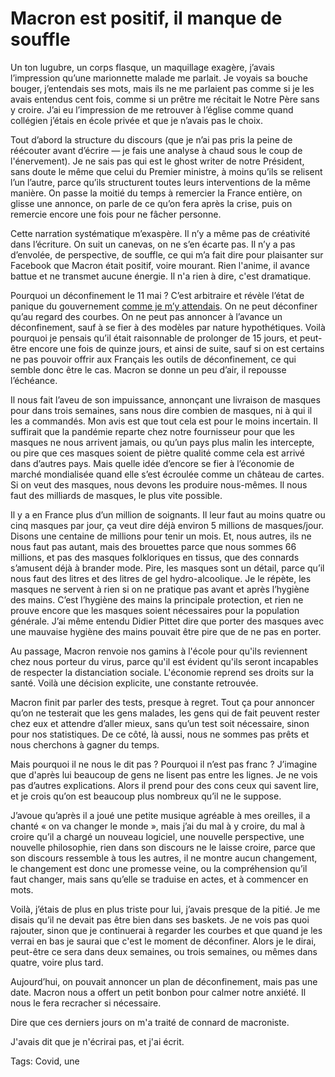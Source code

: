 # Macron est positif, il manque de souffle

Un ton lugubre, un corps flasque, un maquillage exagère, j’avais l’impression qu’une marionnette malade me parlait. Je voyais sa bouche bouger, j’entendais ses mots, mais ils ne me parlaient pas comme si je les avais entendus cent fois, comme si un prêtre me récitait le Notre Père sans y croire. J’ai eu l’impression de me retrouver à l’église comme quand collégien j’étais en école privée et que je n’avais pas le choix.

Tout d’abord la structure du discours (que je n’ai pas pris la peine de réécouter avant d’écrire — je fais une analyse à chaud sous le coup de l'énervement). Je ne sais pas qui est le ghost writer de notre Président, sans doute le même que celui du Premier ministre, à moins qu’ils se relisent l’un l’autre, parce qu’ils structurent toutes leurs interventions de la même manière. On passe la moitié du temps à remercier la France entière, on glisse une annonce, on parle de ce qu’on fera après la crise, puis on remercie encore une fois pour ne fâcher personne.

Cette narration systématique m’exaspère. Il n’y a même pas de créativité dans l’écriture. On suit un canevas, on ne s’en écarte pas. Il n’y a pas d’envolée, de perspective, de souffle, ce qui m’a fait dire pour plaisanter sur Facebook que Macron était positif, voire mourant. Rien l'anime, il avance battue et ne transmet aucune énergie. Il n'a rien à dire, c'est dramatique.

Pourquoi un déconfinement le 11 mai ? C’est arbitraire et révèle l’état de panique du gouvernement [comme je m’y attendais](https://tcrouzet.com/2020/04/12/deux-scenarios-de-deconfinement/). On ne peut déconfiner qu’au regard des courbes. On ne peut pas annoncer à l’avance un déconfinement, sauf à se fier à des modèles par nature hypothétiques. Voilà pourquoi je pensais qu’il était raisonnable de prolonger de 15 jours, et peut-être encore une fois de quinze jours, et ainsi de suite, sauf si on est certains ne pas pouvoir offrir aux Français les outils de déconfinement, ce qui semble donc être le cas. Macron se donne un peu d’air, il repousse l’échéance.

Il nous fait l’aveu de son impuissance, annonçant une livraison de masques pour dans trois semaines, sans nous dire combien de masques, ni à qui il les a commandés. Mon avis est que tout cela est pour le moins incertain. Il suffirait que la pandémie reparte chez notre fournisseur pour que les masques ne nous arrivent jamais, ou qu’un pays plus malin les intercepte, ou pire que ces masques soient de piètre qualité comme cela est arrivé dans d’autres pays. Mais quelle idée d’encore se fier à l’économie de marché mondialisée quand elle s’est écroulée comme un château de cartes. Si on veut des masques, nous devons les produire nous-mêmes. Il nous faut des milliards de masques, le plus vite possible.

Il y a en France plus d’un million de soignants. Il leur faut au moins quatre ou cinq masques par jour, ça veut dire déjà environ 5 millions de masques/jour. Disons une centaine de millions pour tenir un mois. Et, nous autres, ils ne nous faut pas autant, mais des brouettes parce que nous sommes 66 millions, et pas des masques folkloriques en tissus, que des connards s’amusent déjà à brander mode. Pire, les masques sont un détail, parce qu’il nous faut des litres et des litres de gel hydro-alcoolique. Je le répète, les masques ne servent à rien si on ne pratique pas avant et après l’hygiène des mains. C’est l’hygiène des mains la principale protection, et rien ne prouve encore que les masques soient nécessaires pour la population générale. J’ai même entendu Didier Pittet dire que porter des masques avec une mauvaise hygiène des mains pouvait être pire que de ne pas en porter.

Au passage, Macron renvoie nos gamins à l'école pour qu'ils reviennent chez nous porteur du virus, parce qu'il est évident qu'ils seront incapables de respecter la distanciation sociale. L'économie reprend ses droits sur la santé. Voilà une décision explicite, une constante retrouvée.

Macron finit par parler des tests, presque à regret. Tout ça pour annoncer qu’on ne testerait que les gens malades, les gens qui de fait peuvent rester chez eux et attendre d’aller mieux, sans qu’un test soit nécessaire, sinon pour nos statistiques. De ce côté, là aussi, nous ne sommes pas prêts et nous cherchons à gagner du temps.

Mais pourquoi il ne nous le dit pas ? Pourquoi il n’est pas franc ? J’imagine que d'après lui beaucoup de gens ne lisent pas entre les lignes. Je ne vois pas d’autres explications. Alors il prend pour des cons ceux qui savent lire, et je crois qu’on est beaucoup plus nombreux qu’il ne le suppose.

J’avoue qu’après il a joué une petite musique agréable à mes oreilles, il a chanté « on va changer le monde », mais j’ai du mal à y croire, du mal à croire qu’il a chargé un nouveau logiciel, une nouvelle perspective, une nouvelle philosophie, rien dans son discours ne le laisse croire, parce que son discours ressemble à tous les autres, il ne montre aucun changement, le changement est donc une promesse veine, ou la compréhension qu’il faut changer, mais sans qu’elle se traduise en actes, et à commencer en mots.

Voilà, j’étais de plus en plus triste pour lui, j’avais presque de la pitié. Je me disais qu’il ne devait pas être bien dans ses baskets. Je ne vois pas quoi rajouter, sinon que je continuerai à regarder les courbes et que quand je les verrai en bas je saurai que c'est le moment de déconfiner. Alors je le dirai, peut-être ce sera dans deux semaines, ou trois semaines, ou mêmes dans quatre, voire plus tard.

Aujourd’hui, on pouvait annoncer un plan de déconfinement, mais pas une date. Macron nous a offert un petit bonbon pour calmer notre anxiété. Il nous le fera recracher si nécessaire.

Dire que ces derniers jours on m'a traité de connard de macroniste.

J'avais dit que je n'écrirai pas, et j'ai écrit.

Tags: Covid, une